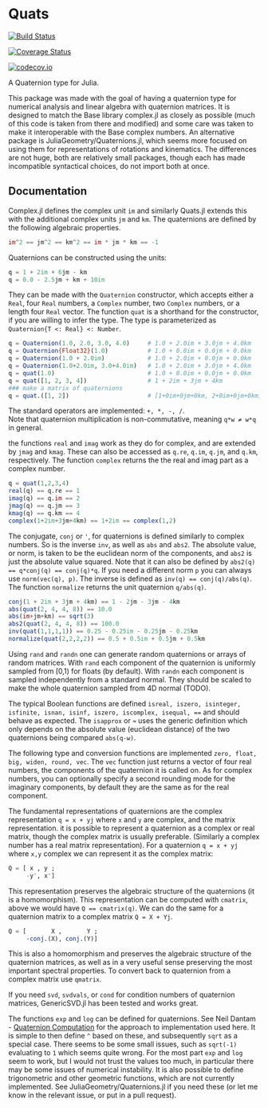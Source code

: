 # Quats

[![Build Status](https://travis-ci.org/spacedome/Quats.jl.svg?branch=master)](https://travis-ci.org/spacedome/Quats.jl)

[![Coverage Status](https://coveralls.io/repos/spacedome/Quats.jl/badge.svg?branch=master&service=github)](https://coveralls.io/github/spacedome/Quats.jl?branch=master)

[![codecov.io](http://codecov.io/github/spacedome/Quats.jl/coverage.svg?branch=master)](http://codecov.io/github/spacedome/Quats.jl?branch=master)

A Quaternion type for Julia.

This package was made with the goal of having a quaternion type for numerical analysis and linear algebra with quaternion matrices.
It is designed to match the Base library complex.jl as closely as possible (much of this code is taken from there and modified) and some care was taken to make it interoperable with the Base complex numbers.
An alternative package is JuliaGeometry/Quaternions.jl, which seems more focused on using them for representations of rotations and kinematics.
The differences are not huge, both are relatively small packages, though each has made incompatible syntactical choices, do not import both at once.


## Documentation

Complex.jl defines the complex unit `im` and similarly Quats.jl extends this with the additional complex units `jm` and `km`.
The quaternions are defined by the following algebraic properties.
```julia
im^2 == jm^2 == km^2 == im * jm * km == -1
```

Quaternions can be constructed using the units:
```julia
q = 1 + 2im + 6jm - km
q = 0.0 - 2.5jm + km + 10im
 ```
They can be made with the `Quaternion` constructor, which accepts either a `Real`, four `Real` numbers, a `Complex` number, two `Complex` numbers, or a length four `Real` vector. The function `quat` is a shorthand for the constructor, if you are willing to infer the type. The type is parameterized as `Quaternion{T <: Real} <: Number`.
```julia
q = Quaternion(1.0, 2.0, 3.0, 4.0)     # 1.0 + 2.0im + 3.0jm + 4.0km
q = Quaternion{Float32}(1.0)           # 1.0 + 0.0im + 0.0jm + 0.0km
q = Quaternion(1.0 + 2.0im)            # 1.0 + 2.0im + 0.0jm + 0.0km
q = Quaternion(1.0+2.0im, 3.0+4.0im)   # 1.0 + 2.0im + 3.0jm + 4.0km
q = quat(1.0)                          # 1.0 + 0.0im + 0.0jm + 0.0km
q = quat([1, 2, 3, 4])                 # 1 + 2im + 3jm + 4km
### make a matrix of quaternions
q = quat.([1, 2])                      # [1+0im+0jm+0km, 2+0im+0jm+0km]
```

The standard operators are implemented: `+, *, -, /`.  
Note that quaternion multiplication is non-commutative, meaning `q*w ≠ w*q` in general.

the functions `real` and `imag` work as they do for complex, and are extended by `jmag` and `kmag`.
These can also be accessed as `q.re`, `q.im`, `q.jm`, and `q.km`, respectively.
The function `complex` returns the the real and imag part as a complex number.
```julia
q = quat(1,2,3,4)
real(q) == q.re == 1
imag(q) == q.im == 2
jmag(q) == q.jm == 3
kmag(q) == q.km == 4
complex(1+2im+3jm+4km) == 1+2im == complex(1,2)
```

The conjugate, `conj` or `'`, for quaternions is defined similarly to complex numbers.
So is the inverse `inv`, as well as `abs` and `abs2`.
The absolute value, or norm, is taken to be the euclidean norm of the components, and `abs2` is just the absolute value squared.
Note that it can also be defined by `abs2(q) == q*conj(q) == conj(q)*q`.
If you need a different norm `p` you can always use `norm(vec(q), p)`.
The inverse is defined as `inv(q) == conj(q)/abs(q)`.
The function `normalize` returns the unit quaternion `q/abs(q)`.
```julia
conj(1 + 2im + 3jm + 4km) == 1 - 2jm - 3jm - 4km
abs(quat(2, 4, 4, 8)) == 10.0
abs(im+jm+km) == sqrt(3)
abs2(quat(2, 4, 4, 8)) == 100.0
inv(quat(1,1,1,1)) == 0.25 - 0.25im - 0.25jm - 0.25km
normalize(quat(2,2,2,2)) == 0.5 + 0.5im + 0.5jm + 0.5km
```



Using `rand` and `randn` one can generate random quaternions or arrays of random matrices.
With `rand` each component of the quaternion is uniformly sampled from [0,1) for floats (by default).
With `randn` each component is sampled independently from a standard normal.
They should be scaled to make the whole quaternion sampled from 4D normal (TODO).


The typical Boolean functions are defined `isreal, iszero, isinteger, isfinite, isnan, isinf, iszero, iscomplex, isequal, ==` and should behave as expected.
The `isapprox` or `≈` uses the generic definition which only depends on the absolute value (euclidean distance) of the two quaternions being compared `abs(q-w)`.

The following type and conversion functions are implemented `zero, float, big, widen, round, vec`.
The `vec` function just returns a vector of four real numbers, the components of the quaternion it is called on.
As for complex numbers, you can optionally specify a second rounding mode for the imaginary components, by default they are the same as for the real component.

The fundamental representations of quaternions are the complex representation `q = x + yj` where `x` and `y` are complex, and the matrix representation.
it is possible to represent a quaternion as a complex or real matrix, though the complex matrix is usually preferable.
(Similarly a complex number has a real matrix representation).
For a quaternion `q = x + yj` where `x,y` complex we can represent it as the complex matrix:
```julia
Q = [ x , y ;
     -y', x']
```
This representation preserves the algebraic structure of the quaternions (it is a homomorphism).
This representation can be computed with `cmatrix`, above we would have `Q == cmatrix(q)`.
We can do the same for a quaternion matrix to a complex matrix `Q = X + Yj`.
```julia
Q = [       X ,       Y ;
     -conj.(X), conj.(Y)]
```
This is also a homomorphism and preserves the algebraic structure of the quaternion matrices, as well as in a very useful sense preserving the most important spectral properties.
To convert back to quaternion from a complex matrix use `qmatrix`.


If you need `svd`, `svdvals`, or `cond` for condition numbers of quaternion matrices, GenericSVD.jl has been tested and works great.

The functions `exp` and `log` can be defined for quaternions.
See Neil Dantam - [Quaternion Computation](http://www.neil.dantam.name/note/dantam-quaternion.pdf) for the approach to implementation used here.
It is simple to then define `^` based on these, and subsequently `sqrt` as a special case.
There seems to be some small issues, such as `sqrt(-1)` evaluating to `1` which seems quite wrong.
For the most part `exp` and `log` seem to work, but I would not trust the values too much, in particular there may be some issues of numerical instability.
It is also possible to define trigonometric and other geometric functions, which are not currently implemented. See JuliaGeometry/Quaternions.jl if you need these (or let me know in the relevant issue, or put in a pull request).
